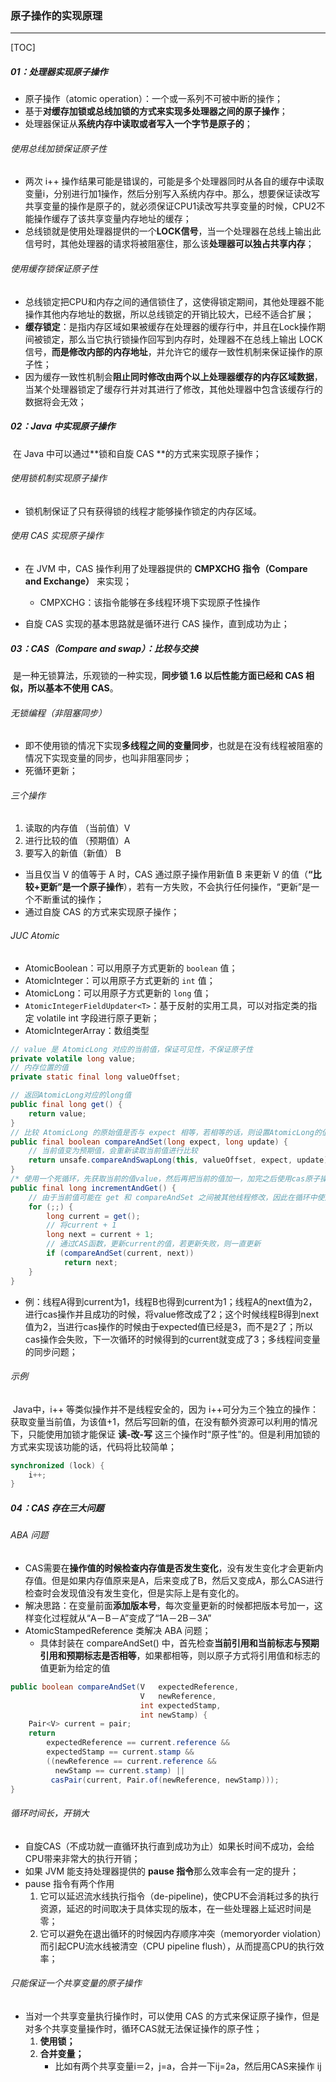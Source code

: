 ### 原子操作的实现原理

------

[TOC]

##### 01：处理器实现原子操作

- 原子操作（atomic operation）：一个或一系列不可被中断的操作；
- 基于**对缓存加锁或总线加锁的方式来实现多处理器之间的原子操作**；
- 处理器保证从**系统内存中读取或者写入一个字节是原子的**；

###### 使用总线加锁保证原子性

- 两次 i++ 操作结果可能是错误的，可能是多个处理器同时从各自的缓存中读取变量i，分别进行加1操作，然后分别写入系统内存中。那么，想要保证读改写共享变量的操作是原子的，就必须保证CPU1读改写共享变量的时候，CPU2不能操作缓存了该共享变量内存地址的缓存；
- 总线锁就是使用处理器提供的一个**LOCK信号**，当一个处理器在总线上输出此信号时，其他处理器的请求将被阻塞住，那么该**处理器可以独占共享内存**；

###### 使用缓存锁保证原子性

- 总线锁定把CPU和内存之间的通信锁住了，这使得锁定期间，其他处理器不能操作其他内存地址的数据，所以总线锁定的开销比较大，已经不适合扩展；
- **缓存锁定**：是指内存区域如果被缓存在处理器的缓存行中，并且在Lock操作期间被锁定，那么当它执行锁操作回写到内存时，处理器不在总线上输出 LOCK 信号，**而是修改内部的内存地址**，并允许它的缓存一致性机制来保证操作的原子性；
- 因为缓存一致性机制会**阻止同时修改由两个以上处理器缓存的内存区域数据**，当某个处理器锁定了缓存行并对其进行了修改，其他处理器中包含该缓存行的数据将会无效；

##### 02：Java 中实现原子操作

​	在 Java 中可以通过**锁和自旋 CAS **的方式来实现原子操作；

###### 使用锁机制实现原子操作

- 锁机制保证了只有获得锁的线程才能够操作锁定的内存区域。

###### 使用 CAS 实现原子操作

- 在 JVM 中，CAS 操作利用了处理器提供的 **CMPXCHG 指令（Compare and Exchange）** 来实现；
  - CMPXCHG：该指令能够在多线程环境下实现原子性操作

- 自旋 CAS 实现的基本思路就是循环进行 CAS 操作，直到成功为止；

##### 03：CAS（Compare and swap）：比较与交换

​	是一种无锁算法，乐观锁的一种实现，**同步锁 1.6 以后性能方面已经和 CAS 相似，所以基本不使用 CAS**。

###### 无锁编程（非阻塞同步）

- 即不使用锁的情况下实现**多线程之间的变量同步**，也就是在没有线程被阻塞的情况下实现变量的同步，也叫非阻塞同步；
- 死循环更新；

###### 三个操作

1. 读取的内存值 （当前值）V
2. 进行比较的值 （预期值）A
3. 要写入的新值（新值）    B

- 当且仅当 V 的值等于 A 时，CAS 通过原子操作用新值 B 来更新 V 的值（**“比较+更新”是一个原子操作**），若有一方失败，不会执行任何操作，“更新”是一个不断重试的操作；
- 通过自旋  CAS 的方式来实现原子操作；

###### JUC Atomic

- AtomicBoolean：可以用原子方式更新的 `boolean` 值；
- AtomicInteger：可以用原子方式更新的 `int` 值；
- AtomicLong：可以用原子方式更新的 `long` 值；
- `AtomicIntegerFieldUpdater<T>`：基于反射的实用工具，可以对指定类的指定 volatile int 字段进行原子更新；
- AtomicIntegerArray：数组类型

```java
// value 是 AtomicLong 对应的当前值，保证可见性，不保证原子性
private volatile long value;
// 内存位置的值
private static final long valueOffset;

// 返回AtomicLong对应的long值
public final long get() {
    return value;
}
// 比较 AtomicLong 的原始值是否与 expect 相等，若相等的话，则设置AtomicLong的值为update
public final boolean compareAndSet(long expect, long update) {
    // 当前值变为预期值，会重新读取当前值进行比较
    return unsafe.compareAndSwapLong(this, valueOffset, expect, update);
}
/* 使用一个死循环，先获取当前的值value，然后再把当前的值加一，加完之后使用cas原子操作让当前值加一处理正确。当然cas原子操作不一定是成功的，所以做了一个死循环，当cas操作成功的时候返回数据。*/
public final long incrementAndGet() {
    // 由于当前值可能在 get 和 compareAndSet 之间被其他线程修改，因此在循环中使用 compareAndSet(current, next)       	  // 来确保在更新时，当前值仍然等于 current
    for (;;) {
        long current = get();
        // 将current + 1
        long next = current + 1;
        // 通过CAS函数，更新current的值，若更新失败，则一直更新
        if (compareAndSet(current, next))
            return next;
    }
}
```

- 例：线程A得到current为1，线程B也得到current为1；线程A的next值为2，进行cas操作并且成功的时候，将value修改成了2；这个时候线程B得到next值为2，当进行cas操作的时候由于expected值已经是3，而不是2了；所以cas操作会失败，下一次循环的时候得到的current就变成了3；多线程间变量的同步问题；

###### 示例

​	Java中，i++ 等类似操作并不是线程安全的，因为  i++可分为三个独立的操作：获取变量当前值，为该值+1，然后写回新的值，在没有额外资源可以利用的情况下，只能使用加锁才能保证 **读-改-写** 这三个操作时“原子性”的。但是利用加锁的方式来实现该功能的话，代码将比较简单；

```java
synchronized (lock) {
 	i++;
}
```

##### 04：CAS 存在三大问题

###### ABA 问题

- CAS需要在**操作值的时候检查内存值是否发生变化**，没有发生变化才会更新内存值。但是如果内存值原来是A，后来变成了B，然后又变成A，那么CAS进行检查时会发现值没有发生变化，但是实际上是有变化的。
- 解决思路：在变量前面**添加版本号**，每次变量更新的时候都把版本号加一，这样变化过程就从“A－B－A”变成了“1A－2B－3A”
- AtomicStampedReference 类解决 ABA 问题；
  - 具体封装在 compareAndSet() 中，首先检查**当前引用和当前标志与预期引用和预期标志是否相等**，如果都相等，则以原子方式将引用值和标志的值更新为给定的值


```java
public boolean compareAndSet(V   expectedReference,
                             V   newReference,
                             int expectedStamp,
                             int newStamp) {
    Pair<V> current = pair;
    return
        expectedReference == current.reference &&
        expectedStamp == current.stamp &&
        ((newReference == current.reference &&
          newStamp == current.stamp) ||
         casPair(current, Pair.of(newReference, newStamp)));
}
```

###### 循环时间长，开销大

- 自旋CAS（不成功就一直循环执行直到成功为止）如果长时间不成功，会给CPU带来非常大的执行开销；
- 如果 JVM 能支持处理器提供的 **pause 指令**那么效率会有一定的提升；
- pause 指令有两个作用
  1. 它可以延迟流水线执行指令（de-pipeline)，使CPU不会消耗过多的执行资源，延迟的时间取决于具体实现的版本，在一些处理器上延迟时间是零；
  2. 它可以避免在退出循环的时候因内存顺序冲突（memoryorder violation）而引起CPU流水线被清空（CPU pipeline flush），从而提高CPU的执行效率；

###### 只能保证一个共享变量的原子操作

- 当对一个共享变量执行操作时，可以使用 CAS 的方式来保证原子操作，但是对多个共享变量操作时，循环CAS就无法保证操作的原子性；
  1. **使用锁；**
  2. **合并变量；**
     - 比如有两个共享变量i＝2，j=a，合并一下ij=2a，然后用CAS来操作 ij


